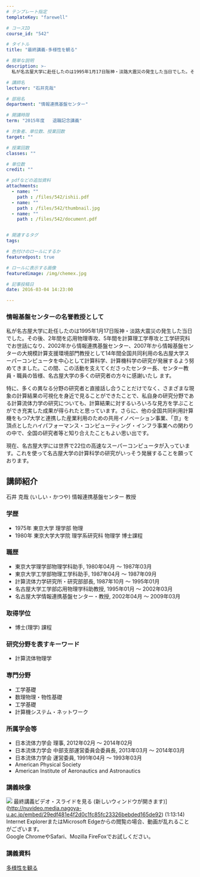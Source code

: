 ```yaml
---
# テンプレート指定
templateKey: "farewell"

# コースID
course_id: "542"

# タイトル
title: "最終講義-多様性を観る"

# 簡単な説明
description: >-
  私が名古屋大学に赴任したのは1995年1月17日阪神・淡路大震災の発生した当日でした。その後、2年間を応用物理専攻、5年間を計算理工学専攻と工学研究科でお世話になり、2002年から情報連携基盤セン...

# 講師名
lecturer: "石井克哉"

# 部局名
department: "情報連携基盤センター"

# 開講時限
term: "2015年度	退職記念講義"

# 対象者、単位数、授業回数
target: ""

# 授業回数
classes: ""

# 単位数
credit: ""

# pdfなどの追加資料
attachments: 
  - name: "" 
    path : /files/542/ishii.pdf
  - name: "" 
    path : /files/542/thumbnail.jpg
  - name: "" 
    path : /files/542/document.pdf


# 関連するタグ
tags:

# 色付けのロールにするか
featuredpost: true

# ロールに表示する画像
featuredimage: /img/chemex.jpg

# 記事投稿日
date: 2016-03-04 14:23:00

---
```

### 情報基盤センターの名誉教授として

私が名古屋大学に赴任したのは1995年1月17日阪神・淡路大震災の発生した当日でした。その後、2年間を応用物理専攻、5年間を計算理工学専攻と工学研究科でお世話になり、2002年から情報連携基盤センター、2007年から情報基盤センターの大規模計算支援環境部門教授として14年間全国共同利用の名古屋大学スーパーコンピュータを中心として計算科学、計算機科学の研究が発展するよう努めてきました。この間、この活動を支えてくださったセンター長、センター教員・職員の皆様、名古屋大学の多くの研究者の方々に感謝いたし ます。

特に、多くの異なる分野の研究者と直接話し合うことだけでなく、さまざまな現象の計算結果の可視化を身近で見ることができたことで、私自身の研究分野である計算流体力学の研究についても、計算結果に対するいろいろな見方を学ぶことができ充実した成果が得られたと思っています。さらに、他の全国共同利用計算機をもつ7大学と連携した産業利用のための共用イノベーション事業、「京」を頂点としたハイパフォーマンス・コンピューティング・インフラ事業への関わりの中で、全国の研究者等と知り合えたこともよい思い出です。

現在、名古屋大学には世界で22位の高速なスーパーコンピュータが入っています。これを使って名古屋大学の計算科学の研究がいっそう発展することを願っております。
## 講師紹介

石井 克哉 (いしい・かつや) 情報連携基盤センター 教授 

### 学歴

  * 1975年 東京大学 理学部 物理
  * 1980年 東京大学大学院 理学系研究科 物理学 博士課程

### 職歴

  * 東京大学理学部物理学科助手, 1980年04月 ～ 1987年03月
  * 東京大学工学部物理工学科助手, 1987年04月 ～ 1987年09月
  * 計算流体力学研究所・研究部部長, 1987年10月 ～ 1995年01月
  * 名古屋大学工学部応用物理学科助教授, 1995年01月 ～ 2002年03月
  * 名古屋大学情報連携基盤センター・教授, 2002年04月 ～ 2009年03月

### 取得学位

  * 博士(理学) 課程

### 研究分野を表すキーワード

  * 計算流体物理学

### 専門分野

  * 工学基礎
  * 数理物理・物性基礎
  * 工学基礎
  * 計算機システム・ネットワーク

### 所属学会等

  * 日本流体力学会 理事, 2012年02月 ～ 2014年02月
  * 日本流体力学会 中部支部運営委員会委員長, 2013年03月 ～ 2014年03月
  * 日本流体力学会 運営委員, 1991年04月 ～ 1993年03月
  * American Physical Society
  * American Institute of Aeronautics and Astronautics
### 講義映像


![](/files/542/thumbnail.jpg) 最終講義ビデオ・スライドを見る (新しいウィンドウが開きます)](http://nuvideo.media.nagoya-u.ac.jp/embed/29edf481e4f2d0c1fc85fc23326bebded165de92) (1:13:14)  
Internet ExplorerまたはMicrosoft Edgeからの閲覧の場合、動画が乱れることがございます。  
Google ChromeやSafari、Mozilla FireFoxでお試しください。 

### 講義資料


[多様性を観る](/files/542/document.pdf) 
